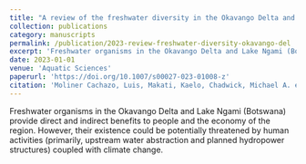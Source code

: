 ```yaml
---
title: "A review of the freshwater diversity in the Okavango Delta and Lake Ngami (Botswana): taxonomic composition, ecology, comparison with similar systems and conservation status"
collection: publications
category: manuscripts
permalink: /publication/2023-review-freshwater-diversity-okavango-del
excerpt: 'Freshwater organisms in the Okavango Delta and Lake Ngami (Botswana) provide direct and indirect benefits to people and the economy of the region.'
date: 2023-01-01
venue: 'Aquatic Sciences'
paperurl: 'https://doi.org/10.1007/s00027-023-01008-z'
citation: 'Moliner Cachazo, Luis, Makati, Kaelo, Chadwick, Michael A. et al (2023). &quot;A review of the freshwater diversity in the Okavango Delta and Lake Ngami (Botswana): taxonomic composition, ecology, comparison with similar systems and conservation status.&quot; <i>Aquatic Sciences</i> 85(4).'
---
```


Freshwater organisms in the Okavango Delta and Lake Ngami (Botswana) provide direct and indirect benefits to people and the economy of the region.  However, their existence could be potentially threatened by human activities (primarily, upstream water abstraction and planned hydropower structures) coupled with climate change.
